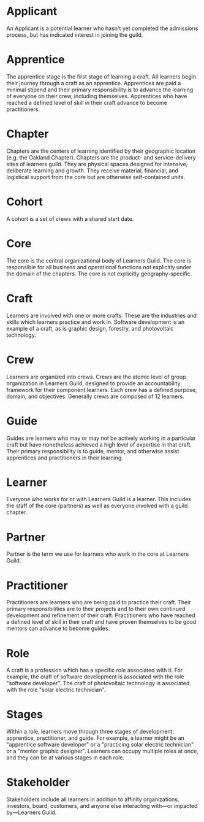 # Applicant
An Applicant is a potential learner who hasn't yet completed the admissions process, but has indicated interest in joining the guild.

# Apprentice
The apprentice stage is the first stage of learning a craft. All learners begin their journey through a craft as an apprentice. Apprentices are paid a minimal stipend and their primary responsibility is to advance the learning of everyone on their crew, including themselves. Apprentices who have reached a defined level of skill in their craft advance to become practitioners.

# Chapter
Chapters are the centers of learning identified by their geographic location (e.g. the Oakland Chapter). Chapters are the product- and service-delivery sites of learners guild. They are physical spaces designed for intensive, deliberate learning and growth. They receive material, financial, and logistical support from the core but are otherwise self-contained units.

# Cohort
A cohort is a set of crews with a shared start date.

# Core
The core is the central organizational body of Learners Guild. The core is responsible for all business and operational functions not explicitly under the domain of the chapters. The core is not explicitly geography-specific.

# Craft
Learners are involved with one or more crafts. These are the industries and skills which learners practice and work in. Software development is an example of a craft, as is graphic design, forestry, and photovoltaic technology.

# Crew
Learners are organized into crews. Crews are the atomic level of group organization in Learners Guild, designed to provide an accountability framework for their component learners. Each crew has a defined purpose, domain, and objectives. Generally crews are composed of 12 learners.

# Guide
Guides are learners who may or may not be actively working in a particular craft but have nonetheless achieved a high level of expertise in that craft. Their primary responsibility is to guide, mentor, and otherwise assist apprentices and practitioners in their learning.

# Learner
Everyone who works for or with Learners Guild is a learner. This includes the staff of the core (partners) as well as everyone involved with a guild chapter.

# Partner
Partner is the term we use for learners who work in the core at Learners Guild.

# Practitioner
Practitioners are learners who are being paid to practice their craft. Their primary responsibilities are to their projects and to their own continued development and refinement of their craft. Practitioners who have reached a defined level of skill in their craft and have proven themselves to be good mentors can advance to become guides.

# Role
A craft is a profession which has a specific role associated with it. For example, the craft of software development is associated with the role "software developer". The craft of photovoltaic technology is associated with the role "solar electric technician".

# Stages
Within a role, learners move through three stages of development: apprentice, practitioner, and guide. For example, a learner might be an "apprentice software developer" or a "practicing solar electric technician" or a "mentor graphic designer". Learners can occupy multiple roles at once, and they can be at various stages in each role.

# Stakeholder
Stakeholders include all learners in addition to affinity organizations,  investors, board, customers, and anyone else interacting with—or impacted by—Learners Guild.
